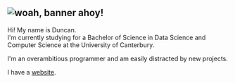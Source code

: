 ![woah, banner ahoy!](banner.gif)
 ---
Hi! My name is Duncan.  
I'm currently studying for a Bachelor of Science in Data Science and Computer Science at the University of Canterbury.

I'm an overambitious programmer and am easily distracted by new projects.

I have a [website](https://duncy.nz/).



